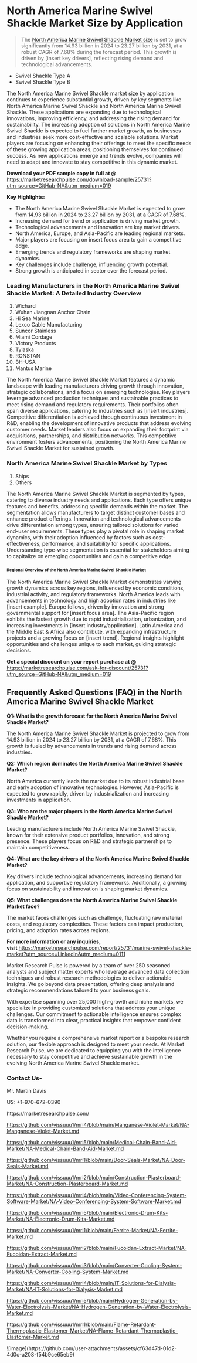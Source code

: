 <h1>North America Marine Swivel Shackle Market&nbsp;Size by Application</h1><blockquote><p>The <a href="https://marketresearchpulse.com/download-sample/25731?utm_source=GitHub-NA&amp;utm_medium=019">North America Marine Swivel Shackle Market size</a> is set to grow significantly from 14.93 billion in 2024 to 23.27 billion by 2031, at a robust CAGR of 7.68% during the forecast period. This growth is driven by [insert key drivers], reflecting rising demand and technological advancements.</p></blockquote><ul><li>Swivel Shackle Type A<li> Swivel Shackle Type B</li></ul><p>The North America Marine Swivel Shackle market size by application continues to experience substantial growth, driven by key segments like North America Marine Swivel Shackle and North America Marine Swivel Shackle. These applications are expanding due to technological innovations, improving efficiency, and addressing the rising demand for sustainability. The increasing adoption of solutions in North America Marine Swivel Shackle is expected to fuel further market growth, as businesses and industries seek more cost-effective and scalable solutions. Market players are focusing on enhancing their offerings to meet the specific needs of these growing application areas, positioning themselves for continued success. As new applications emerge and trends evolve, companies will need to adapt and innovate to stay competitive in this dynamic market.</p><p><strong>Download your PDF sample copy in full at @ </strong><a href="https://marketresearchpulse.com/download-sample/25731?utm_source=GitHub-NA&amp;utm_medium=019">https://marketresearchpulse.com/download-sample/25731?utm_source=GitHub-NA&amp;utm_medium=019</a></p><p><strong>Key Highlights: </strong></p><ul><li>The North America Marine Swivel Shackle Market is expected to grow from 14.93 billion in 2024 to 23.27 billion by 2031, at a CAGR of 7.68%.</li><li>Increasing demand for trend or application is driving market growth.</li><li>Technological advancements and innovation are key market drivers.</li><li>North America, Europe, and Asia-Pacific are leading regional markets.</li><li>Major players are focusing on insert focus area to gain a competitive edge.</li><li>Emerging trends and regulatory frameworks are shaping market dynamics.</li><li>Key challenges include challenge, influencing growth potential.</li><li>Strong growth is anticipated in sector over the forecast period.</li></ul><h3>Leading Manufacturers in the North America Marine Swivel Shackle Market: A Detailed Industry Overview</h3><ol><li>Wichard</li><li>Wuhan Jiangnan Anchor Chain</li><li>Hi Sea Marine</li><li>Lexco Cable Manufacturing</li><li>Suncor Stainless</li><li>Miami Cordage</li><li>Victory Products</li><li>Tylaska</li><li>RONSTAN</li><li>BH-USA</li><li>Mantus Marine</li></ol><div class="flex max-w-full flex-col flex-grow"><div class="min-h-8 text-message flex w-full flex-col items-end gap-2 whitespace-normal break-words [.text-message+&amp;]:mt-5" dir="auto" data-message-author-role="assistant" data-message-id="fd8432e4-4910-450d-b182-61b7bfb0a01f" data-message-model-slug="gpt-4o"><div class="flex w-full flex-col gap-1 empty:hidden first:pt-[3px]"><div class="markdown prose w-full break-words dark:prose-invert light"><p>The North America Marine Swivel Shackle Market features a dynamic landscape with leading manufacturers driving growth through innovation, strategic collaborations, and a focus on emerging technologies. Key players leverage advanced production techniques and sustainable practices to meet rising demand and regulatory requirements. Their portfolios often span diverse applications, catering to industries such as [insert industries]. Competitive differentiation is achieved through continuous investment in R&amp;D, enabling the development of innovative products that address evolving customer needs. Market leaders also focus on expanding their footprint via acquisitions, partnerships, and distribution networks. This competitive environment fosters advancements, positioning the North America Marine Swivel Shackle Market for sustained growth.</p></div></div></div></div><h3>North America Marine Swivel Shackle Market by Types</h3><ol><li>Ships<li> Others</li></ol><div class="flex max-w-full flex-col flex-grow"><div class="min-h-8 text-message flex w-full flex-col items-end gap-2 whitespace-normal break-words [.text-message+&amp;]:mt-5" dir="auto" data-message-author-role="assistant" data-message-id="084470be-0bb7-4664-bddf-5156b4f41249" data-message-model-slug="gpt-4o-mini"><div class="flex w-full flex-col gap-1 empty:hidden first:pt-[3px]"><div class="markdown prose w-full break-words dark:prose-invert light"><p>The North America Marine Swivel Shackle Market is segmented by types, catering to diverse industry needs and applications. Each type offers unique features and benefits, addressing specific demands within the market. The segmentation allows manufacturers to target distinct customer bases and enhance product offerings. Innovation and technological advancements drive differentiation among types, ensuring tailored solutions for varied end-user requirements. These types play a pivotal role in shaping market dynamics, with their adoption influenced by factors such as cost-effectiveness, performance, and suitability for specific applications. Understanding type-wise segmentation is essential for stakeholders aiming to capitalize on emerging opportunities and gain a competitive edge.</p></div></div></div></div><h3><span style="font-size: 11px;">Regional Overview of the North America Marine Swivel Shackle Market</span></h3><div class="flex max-w-full flex-col flex-grow"><div class="min-h-8 text-message flex w-full flex-col items-end gap-2 whitespace-normal break-words [.text-message+&amp;]:mt-5" dir="auto" data-message-author-role="assistant" data-message-id="e9038762-ce64-4e30-91c9-9bd413514231" data-message-model-slug="gpt-4o-mini"><div class="flex w-full flex-col gap-1 empty:hidden first:pt-[3px]"><div class="markdown prose w-full break-words dark:prose-invert light"><p>The North America Marine Swivel Shackle Market demonstrates varying growth dynamics across key regions, influenced by economic conditions, industrial activity, and regulatory frameworks. North America leads with advancements in technology and high adoption rates in industries like [insert example]. Europe follows, driven by innovation and strong governmental support for [insert focus area]. The Asia-Pacific region exhibits the fastest growth due to rapid industrialization, urbanization, and increasing investments in [insert industry/application]. Latin America and the Middle East &amp; Africa also contribute, with expanding infrastructure projects and a growing focus on [insert trend]. Regional insights highlight opportunities and challenges unique to each market, guiding strategic decisions.</p></div></div></div></div><p><strong>Get a special discount on your report purchase at @ </strong><a href="https://marketresearchpulse.com/ask-for-discount/25731?utm_source=GitHub-NA&amp;utm_medium=019">https://marketresearchpulse.com/ask-for-discount/25731?utm_source=GitHub-NA&amp;utm_medium=019</a></p><h2>Frequently Asked Questions (FAQ) in the North America Marine Swivel Shackle Market</h2><p><strong>Q1: What is the growth forecast for the North America Marine Swivel Shackle Market?</strong></p><p>The North America Marine Swivel Shackle Market is projected to grow from 14.93 billion in 2024 to 23.27 billion by 2031, at a CAGR of 7.68%. This growth is fueled by advancements in trends and rising demand across industries.</p><p><strong>Q2: Which region dominates the North America Marine Swivel Shackle Market?</strong></p><p>North America currently leads the market due to its robust industrial base and early adoption of innovative technologies. However, Asia-Pacific is expected to grow rapidly, driven by industrialization and increasing investments in application.</p><p><strong>Q3: Who are the major players in the North America Marine Swivel Shackle Market?</strong></p><p>Leading manufacturers include North America Marine Swivel Shackle, known for their extensive product portfolios, innovation, and strong presence. These players focus on R&amp;D and strategic partnerships to maintain competitiveness.</p><p><strong>Q4: What are the key drivers of the North America Marine Swivel Shackle Market?</strong></p><p>Key drivers include technological advancements, increasing demand for application, and supportive regulatory frameworks. Additionally, a growing focus on sustainability and innovation is shaping market dynamics.</p><p><strong>Q5: What challenges does the North America Marine Swivel Shackle Market face?</strong></p><p>The market faces challenges such as challenge, fluctuating raw material costs, and regulatory complexities. These factors can impact production, pricing, and adoption rates across regions.</p><p><strong>For more information or any inquiries, visit&nbsp;</strong><a href="https://marketresearchpulse.com/report/25731/marine-swivel-shackle-market?utm_source=Linkedin&utm_medium=0111">https://marketresearchpulse.com/report/25731/marine-swivel-shackle-market?utm_source=Linkedin&utm_medium=0111</a></p><p>Market Research Pulse is powered by a team of over 250 seasoned analysts and subject matter experts who leverage advanced data collection techniques and robust research methodologies to deliver actionable insights. We go beyond data presentation, offering deep analysis and strategic recommendations tailored to your business goals.</p><p>With expertise spanning over 25,000 high-growth and niche markets, we specialize in providing customized solutions that address your unique challenges. Our commitment to actionable intelligence ensures complex data is transformed into clear, practical insights that empower confident decision-making.</p><p>Whether you require a comprehensive market report or a bespoke research solution, our flexible approach is designed to meet your needs. At Market Research Pulse, we are dedicated to equipping you with the intelligence necessary to stay competitive and achieve sustainable growth in the evolving North America Marine Swivel Shackle market.</p><h3><strong>Contact Us-</strong></h3><p>Mr. Martin Davis</p><p>US: +1-970-672-0390</p><p>https://marketresearchpulse.com/</p><p><a href="https://github.com/vissuuu1/mri4/blob/main/Manganese-Violet-Market/NA-Manganese-Violet-Market.md">https://github.com/vissuuu1/mri4/blob/main/Manganese-Violet-Market/NA-Manganese-Violet-Market.md</a></p><p><a href="https://github.com/vissuuu1/mri5/blob/main/Medical-Chain-Band-Aid-Market/NA-Medical-Chain-Band-Aid-Market.md">https://github.com/vissuuu1/mri5/blob/main/Medical-Chain-Band-Aid-Market/NA-Medical-Chain-Band-Aid-Market.md</a></p><p><a href="https://github.com/vissuuu1/mri1/blob/main/Door-Seals-Market/NA-Door-Seals-Market.md">https://github.com/vissuuu1/mri1/blob/main/Door-Seals-Market/NA-Door-Seals-Market.md</a></p><p><a href="https://github.com/vissuuu1/mri2/blob/main/Construction-Plasterboard-Market/NA-Construction-Plasterboard-Market.md">https://github.com/vissuuu1/mri2/blob/main/Construction-Plasterboard-Market/NA-Construction-Plasterboard-Market.md</a></p><p><a href="https://github.com/vissuuu1/mri4/blob/main/Video-Conferencing-System-Software-Market/NA-Video-Conferencing-System-Software-Market.md">https://github.com/vissuuu1/mri4/blob/main/Video-Conferencing-System-Software-Market/NA-Video-Conferencing-System-Software-Market.md</a></p><p><a href="https://github.com/vissuuu1/mri5/blob/main/Electronic-Drum-Kits-Market/NA-Electronic-Drum-Kits-Market.md">https://github.com/vissuuu1/mri5/blob/main/Electronic-Drum-Kits-Market/NA-Electronic-Drum-Kits-Market.md</a></p><p><a href="https://github.com/vissuuu1/mri1/blob/main/Ferrite-Market/NA-Ferrite-Market.md">https://github.com/vissuuu1/mri1/blob/main/Ferrite-Market/NA-Ferrite-Market.md</a></p><p><a href="https://github.com/vissuuu1/mri2/blob/main/Fucoidan-Extract-Market/NA-Fucoidan-Extract-Market.md">https://github.com/vissuuu1/mri2/blob/main/Fucoidan-Extract-Market/NA-Fucoidan-Extract-Market.md</a></p><p><a href="https://github.com/vissuuu1/mri3/blob/main/Converter-Cooling-System-Market/NA-Converter-Cooling-System-Market.md">https://github.com/vissuuu1/mri3/blob/main/Converter-Cooling-System-Market/NA-Converter-Cooling-System-Market.md</a></p><p><a href="https://github.com/vissuuu1/mri4/blob/main/IT-Solutions-for-Dialysis-Market/NA-IT-Solutions-for-Dialysis-Market.md">https://github.com/vissuuu1/mri4/blob/main/IT-Solutions-for-Dialysis-Market/NA-IT-Solutions-for-Dialysis-Market.md</a></p><p><a href="https://github.com/vissuuu1/mri5/blob/main/Hydrogen-Generation-by-Water-Electrolysis-Market/NA-Hydrogen-Generation-by-Water-Electrolysis-Market.md">https://github.com/vissuuu1/mri5/blob/main/Hydrogen-Generation-by-Water-Electrolysis-Market/NA-Hydrogen-Generation-by-Water-Electrolysis-Market.md</a></p><p><a href="https://github.com/vissuuu1/mri1/blob/main/Flame-Retardant-Thermoplastic-Elastomer-Market/NA-Flame-Retardant-Thermoplastic-Elastomer-Market.md">https://github.com/vissuuu1/mri1/blob/main/Flame-Retardant-Thermoplastic-Elastomer-Market/NA-Flame-Retardant-Thermoplastic-Elastomer-Market.md</a></p>
![image](https://github.com/user-attachments/assets/cf63d47d-01d2-4d0c-a208-f54b9ce65eb9)
